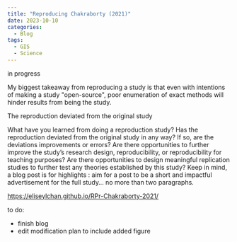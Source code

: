 ```yaml
---
title: "Reproducing Chakraborty (2021)"
date: 2023-10-10
categories:
  - Blog
tags:
  - GIS
  - Science
---
```


in progress

My biggest takeaway from reproducing a study is that even with intentions of making a study "open-source", poor enumeration of exact methods will hinder results from being the study. 

The reproduction deviated from the original study

What have you learned from doing a reproduction study?
Has the reproduction deviated from the original study in any way?
If so, are the deviations improvements or errors?
Are there opportunities to further improve the study’s research design, reproducibility, or reproducibility for teaching purposes?
Are there opportunities to design meaningful replication studies to further test any theories established by this study?
Keep in mind, a blog post is for highlights : aim for a post to be a short and impactful advertisement for the full study… no more than two paragraphs.

https://eliseylchan.github.io/RPr-Chakraborty-2021/

to do:
 - finish blog
 - edit modification plan to include added figure